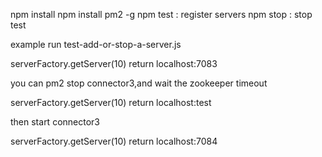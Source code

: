 npm install
npm install pm2 -g
npm test : register servers
npm stop : stop test

example
run test-add-or-stop-a-server.js

serverFactory.getServer(10) return localhost:7083

you can pm2 stop connector3,and wait the zookeeper timeout

serverFactory.getServer(10) return localhost:test

then start connector3

serverFactory.getServer(10) return localhost:7084

